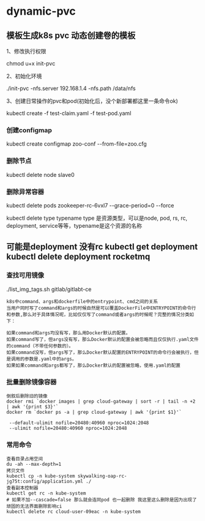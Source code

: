 # dynamic-pvc
## 模板生成k8s pvc 动态创建卷的模板

1、修改执行权限

chmod u+x init-pvc

2、初始化环境

./init-pvc -nfs.server 192.168.1.4 -nfs.path /data/nfs

3、创建日常操作的pvc和pod(初始化后，没个新部署都这里一条命令ok)

kubectl create -f test-claim.yaml -f test-pod.yaml


### 创建configmap

kubectl create configmap zoo-conf --from-file=zoo.cfg

### 删除节点
kubectl delete node slave0

### 删除异常容器
kubectl delete pods zookeeper-rc-6vxl7 --grace-period=0 --force 

kubectl delete type typename
type 是资源类型，可以是node, pod, rs, rc, deployment, service等等，typename是这个资源的名称

可能是deployment 没有rc
kubectl get deployment
kubectl delete deployment rocketmq
---

### 查找可用镜像
./list_img_tags.sh gitlab/gitlabt-ce


```
k8s中command、args和dockerfile中的entrypoint、cmd之间的关系
当用户同时写了command和args的时候自然是可以覆盖DockerFile中ENTRYPOINT的命令行和参数,那么对于具体情况呢，比如仅仅写了command或者args的时候呢？完整的情况分类如下：

如果command和args均没有写，那么用Docker默认的配置。
如果command写了，但args没有写，那么Docker默认的配置会被忽略而且仅仅执行.yaml文件的command（不带任何参数的）。
如果command没写，但args写了，那么Docker默认配置的ENTRYPOINT的命令行会被执行，但是调用的参数是.yaml中的args。
如果如果command和args都写了，那么Docker默认的配置被忽略，使用.yaml的配置
```

### 批量删除镜像容器
```
倒叙后删除旧的镜像
docker rmi `docker images | grep cloud-gateway | sort -r | tail -n +2 | awk '{print $3}'`
docker rm `docker ps -a | grep cloud-gateway | awk '{print $1}'`
```

```
 --default-ulimit nofile=20480:40960 nproc=1024:2048
 --ulimit nofile=20480:40960 nproc=1024:2048
```

### 常用命令
```
查看目录占用空间
du -ah --max-depth=1
拷贝文件
kubectl cp -n kube-system skywalking-oap-rc-jg75t:config/application.yml ./
查看副本控制器
kubectl get rc -n kube-system
# 如果不加--cascade=false 那么就会连同pod 也一起删除 我这里这么删除是因为出现了顽固的无法界面删除影响ci
kubectl delete rc cloud-user-09eac -n kube-system 
```